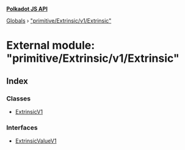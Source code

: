 **[Polkadot JS API](../README.md)**

[Globals](../globals.md) › [&quot;primitive/Extrinsic/v1/Extrinsic&quot;](_primitive_extrinsic_v1_extrinsic_.md)

# External module: "primitive/Extrinsic/v1/Extrinsic"

## Index

### Classes

* [ExtrinsicV1](../classes/_primitive_extrinsic_v1_extrinsic_.extrinsicv1.md)

### Interfaces

* [ExtrinsicValueV1](../interfaces/_primitive_extrinsic_v1_extrinsic_.extrinsicvaluev1.md)
